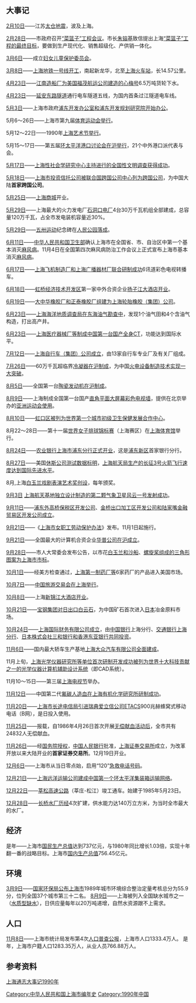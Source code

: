 ## 大事记

[2月10日](../Page/2月10日.md "wikilink")——江苏[太仓地震](https://zh.wikipedia.org/wiki/太仓地震 "wikilink")，波及上海。

[2月28日](../Page/2月28日.md "wikilink")——市政府召开[“菜篮子”工程会议](https://zh.wikipedia.org/wiki/“菜篮子”工程 "wikilink")。市长[朱镕基](../Page/朱镕基.md "wikilink")致信提出上海[“菜篮子”工程的最终目标](https://zh.wikipedia.org/wiki/“菜篮子”工程 "wikilink")，要做到生产现代化、销售超级化、产供销一体化。

[3月6日](../Page/3月6日.md "wikilink")——成立[妇女儿童保护委员会](https://zh.wikipedia.org/wiki/妇女儿童保护委员会 "wikilink")。

[3月8日](../Page/3月8日.md "wikilink")——[上海地铁一号线开工](https://zh.wikipedia.org/wiki/上海地铁一号线 "wikilink")，南起新龙华，北至[上海火车站](https://zh.wikipedia.org/wiki/上海火车站 "wikilink")，长14.57公里。

[4月23日](../Page/4月23日.md "wikilink")——[江南造船厂为](https://zh.wikipedia.org/wiki/江南造船厂 "wikilink")[美国福茂航运公司建造的心梅号](https://zh.wikipedia.org/wiki/美国福茂航运公司 "wikilink")6.5万吨货轮下水。

[4月23日](../Page/4月23日.md "wikilink")——[延安东路隧道](../Page/延安东路隧道.md "wikilink")通行电车隧道五线，为国内首条过江隧道电车线。

[5月3日](../Page/5月3日.md "wikilink")——上海市政府[浦东开发办公室和浦东开发规划研究院开始办公](../Page/浦东开发开放.md "wikilink")。

5月6～26日——上海市第九届[体育运动会举行](https://zh.wikipedia.org/wiki/上海市体育运动会 "wikilink")。

5月12～22日——1990年[上海艺术节举行](https://zh.wikipedia.org/wiki/上海艺术节 "wikilink")。

5月15～17日——第五届[环太平洋港口讨论会在沪举行](https://zh.wikipedia.org/wiki/环太平洋港口讨论会 "wikilink")，21个中外港口派代表与会。

[5月17日](../Page/5月17日.md "wikilink")——[上海性社会学研究中心主持进行的全国性文明调查获得成功](https://zh.wikipedia.org/wiki/上海性社会学研究中心 "wikilink")。

[5月18日](../Page/5月18日.md "wikilink")——[上海市投资信托公司被](https://zh.wikipedia.org/wiki/上海市投资信托公司 "wikilink")[联合国跨国公司中心列为跨国公司](https://zh.wikipedia.org/wiki/联合国跨国公司中心 "wikilink")，为中国大陆**首家跨国公司**。

[5月25日](../Page/5月25日.md "wikilink")——[上海商城](../Page/上海商城.md "wikilink")开业。

[5月29日](../Page/5月29日.md "wikilink")——上海最大的火力发电厂[石洞口电厂](https://zh.wikipedia.org/wiki/石洞口电厂 "wikilink")4台30万千瓦机组全部建成，总容量120万千瓦，占全市发电装机容量近30%。

[5月29日](../Page/5月29日.md "wikilink")——[五卅运动](../Page/五卅运动.md "wikilink")纪念碑在[人民公园落成](https://zh.wikipedia.org/wiki/人民公园 "wikilink")。

[6月11日](../Page/6月11日.md "wikilink")——[中华人民共和国卫生部](../Page/中华人民共和国卫生部.md "wikilink")确认上海市在全国省、市、自治区中第一个基本消灭[麻风病](../Page/麻风病.md "wikilink")。11月4日在全国第四次麻风病防治工作会议上正式宣布上海市基本消灭[麻风病](../Page/麻风病.md "wikilink")。

[6月17日](../Page/6月17日.md "wikilink")——[上海飞机制造厂和](https://zh.wikipedia.org/wiki/上海飞机制造厂 "wikilink")[上海广播器材厂联合研制成功](https://zh.wikipedia.org/wiki/上海广播器材厂 "wikilink")6讯道彩色电视转播车。

[6月18日](../Page/6月18日.md "wikilink")——[虹桥经济技术开发区](../Page/虹桥经济技术开发区.md "wikilink")第一家中外合资企业[扬子江大酒店开业](https://zh.wikipedia.org/wiki/扬子江大酒店 "wikilink")。

[6月19日](../Page/6月19日.md "wikilink")——[大中华橡胶厂和](https://zh.wikipedia.org/wiki/大中华橡胶厂 "wikilink")[正泰橡胶厂组建为](https://zh.wikipedia.org/wiki/正泰橡胶厂 "wikilink")[上海轮胎橡胶（集团）公司](https://zh.wikipedia.org/wiki/上海轮胎橡胶（集团）公司 "wikilink")。

[6月23日](../Page/6月23日.md "wikilink")——[上海海洋地质调查局在](https://zh.wikipedia.org/wiki/上海海洋地质调查局 "wikilink")[东海油气勘查中](https://zh.wikipedia.org/wiki/东海油气 "wikilink")，发现1个油气田和4个含油气构造，打出高产井。

[6月23日](../Page/6月23日.md "wikilink")——[上海医疗器械厂等制成中国第一台国产全身CT](https://zh.wikipedia.org/wiki/上海医疗器械厂 "wikilink")，功能达到国际水平。

[7月12日](https://zh.wikipedia.org/wiki/7月12日 "wikilink")——[上海自行车（集团）公司成立](https://zh.wikipedia.org/wiki/上海自行车（集团）公司 "wikilink")，由13家自行车专业厂及有关厂组成。

[7月26日](https://zh.wikipedia.org/wiki/7月26日 "wikilink")——60万千瓦超临界[冷凝器在沪制成](https://zh.wikipedia.org/wiki/冷凝器 "wikilink")，为中国[火电设备制造技术实现一大突破](https://zh.wikipedia.org/wiki/火电 "wikilink")。

[8月5日](../Page/8月5日.md "wikilink")——全国第一台[陶瓷发动机在沪制成](https://zh.wikipedia.org/wiki/陶瓷发动机 "wikilink")。

[8月9日](../Page/8月9日.md "wikilink")——上海制成全国第一台国产[直角平面大屏幕彩色电视墙](https://zh.wikipedia.org/wiki/直角平面大屏幕彩色电视墙 "wikilink")，提供在北京举办的[亚洲运动会使用](https://zh.wikipedia.org/wiki/亚洲运动会 "wikilink")。

[8月10日](../Page/8月10日.md "wikilink")——[虹口区被列为世界第一个城市初级卫生保健发展合作中心](https://zh.wikipedia.org/wiki/虹口区 "wikilink")。

8月22～28日——第十一届[世界女子排球锦标赛](https://zh.wikipedia.org/wiki/世界女子排球锦标赛 "wikilink")（上海赛区）在[上海体育馆](../Page/上海体育馆.md "wikilink")举行。

[8月24日](../Page/8月24日.md "wikilink")——[农业银行上海市浦东分行正式开业](https://zh.wikipedia.org/wiki/农业银行上海市浦东分行 "wikilink")，这是[浦东新区](../Page/浦东新区.md "wikilink")首家银行分行。

[8月27日](../Page/8月27日.md "wikilink")——美国[休斯公司测试数据标明](https://zh.wikipedia.org/wiki/休斯公司 "wikilink")，[上海航天局生产的](https://zh.wikipedia.org/wiki/上海航天局 "wikilink")[长征3号火箭飞行速度达到国际先进水平](https://zh.wikipedia.org/wiki/长征3号火箭 "wikilink")。

8月,上海[白玉兰戏剧表演艺术奖创设](https://zh.wikipedia.org/wiki/白玉兰戏剧表演艺术奖 "wikilink")，每年颁奖。

[9月3日](../Page/9月3日.md "wikilink") [上海航天基地独立设计制造的第二颗气象卫星](https://zh.wikipedia.org/wiki/上海航天基地 "wikilink")[风云一号发射成功](https://zh.wikipedia.org/wiki/风云一号 "wikilink")。

[9月11日](../Page/9月11日.md "wikilink")——[浦东外高桥保税区开发公司](https://zh.wikipedia.org/wiki/浦东外高桥保税区开发公司 "wikilink")、[金桥出口加工区开发公司和](https://zh.wikipedia.org/wiki/金桥出口加工区开发公司 "wikilink")[陆家嘴金融贸易区开发公司成立](https://zh.wikipedia.org/wiki/陆家嘴金融贸易区开发公司 "wikilink")。

[9月21日](../Page/9月21日.md "wikilink")——《[上海市女职工劳动保护办法](https://zh.wikipedia.org/wiki/上海市女职工劳动保护办法 "wikilink")》发布。11月1日起施行。

[9月21日](../Page/9月21日.md "wikilink")——全国最大的计算机合资企业[华普公司在沪成立](https://zh.wikipedia.org/wiki/华普公司 "wikilink")。

[9月28日](../Page/9月28日.md "wikilink")——市人大常委会发布公告，以市花[白玉兰和](https://zh.wikipedia.org/wiki/白玉兰 "wikilink")[沙船](https://zh.wikipedia.org/wiki/沙船 "wikilink")、[螺旋桨组成的三角形图案为](https://zh.wikipedia.org/wiki/螺旋桨 "wikilink")[上海市市标](https://zh.wikipedia.org/wiki/上海市市标 "wikilink")。

[10月1日](../Page/10月1日.md "wikilink")——经美方检查通过，[上海第一制药厂等](https://zh.wikipedia.org/wiki/上海第一制药厂 "wikilink")6家药厂的产品进入美国市场。

[10月7日](../Page/10月7日.md "wikilink")——[中国旅游交易会在上海举行](https://zh.wikipedia.org/wiki/中国旅游交易会 "wikilink")。

[10月8日](../Page/10月8日.md "wikilink")——上海[新锦江大酒店开业](../Page/锦江国际集团.md "wikilink")。

[10月21日](../Page/10月21日.md "wikilink")——[宝钢集团对日出口](https://zh.wikipedia.org/wiki/宝钢集团 "wikilink")[白云石](../Page/白云石.md "wikilink")，为中国矿石首次进入[日本](../Page/日本.md "wikilink")冶金原料市场。

[10月24日](../Page/10月24日.md "wikilink")——[上海国际财务有限公司成立](https://zh.wikipedia.org/wiki/上海国际财务有限公司 "wikilink")，由[中国银行](../Page/中国银行.md "wikilink")上海分行、[交通银行上海分行](https://zh.wikipedia.org/wiki/交通银行 "wikilink")、[日本株式会社三和银行和](https://zh.wikipedia.org/wiki/日本株式会社三和银行 "wikilink")[香港东亚银行共同投资](https://zh.wikipedia.org/wiki/香港东亚银行 "wikilink")。

[11月6日](../Page/11月6日.md "wikilink")——国内最大轿车生产基地[上海大众汽车有限公司全面建成](https://zh.wikipedia.org/wiki/上海大众汽车有限公司 "wikilink")。

11月上旬，[上海光学仪器研究所等单位首次研制开发成功被列为世界十大科技贡献之一的](https://zh.wikipedia.org/wiki/上海光学仪器研究所 "wikilink")[光学仪器计算机辅助设计系统](https://zh.wikipedia.org/wiki/光学仪器计算机辅助设计系统 "wikilink")（即CAD系统）。

11月10～15日——第三届[上海电视节](../Page/上海电视节.md "wikilink")举办。

[11月12日](../Page/11月12日.md "wikilink")——中国第二代[氟碳人造血在](https://zh.wikipedia.org/wiki/氟碳人造血 "wikilink")[上海有机化学研究所研制成功](https://zh.wikipedia.org/wiki/上海有机化学研究所 "wikilink")。

[11月20日](../Page/11月20日.md "wikilink")——[上海市长途电信局引进瑞典](https://zh.wikipedia.org/wiki/上海市长途电信局 "wikilink")[爱立信公司ETACS](https://zh.wikipedia.org/wiki/爱立信 "wikilink")900兆赫蜂窝式移动电话（B网），是日投入使用。

[11月25日](../Page/11月25日.md "wikilink")——报载，自1986年4月26日首次开展[无偿献血活动后](https://zh.wikipedia.org/wiki/无偿献血 "wikilink")，全市共有24832人无偿献血。

[11月26日](../Page/11月26日.md "wikilink")——经[国务院授权](https://zh.wikipedia.org/wiki/国务院 "wikilink")，[中国人民银行](../Page/中国人民银行.md "wikilink")批准，[上海证券交易所](../Page/上海证券交易所.md "wikilink")成立，为改革开放以来大陆开业的**首家证券交易所**。12月19日开业。

[12月6日](../Page/12月6日.md "wikilink")——上海市从当日零点始，启用“120”[急救电话号码](https://zh.wikipedia.org/wiki/急救电话 "wikilink")。

[12月21日](../Page/12月21日.md "wikilink")——[上海远洋运输公司建成中国第一个环太平洋集装箱运输网络](https://zh.wikipedia.org/wiki/上海远洋运输公司 "wikilink")。

[12月22日](../Page/12月22日.md "wikilink")——[莘松高速公路](https://zh.wikipedia.org/wiki/莘松高速公路 "wikilink")（莘庄-松江）竣工通车。始建于1985年5月23日。

[12月28日](../Page/12月28日.md "wikilink")——[长桥水厂历经](https://zh.wikipedia.org/wiki/长桥水厂 "wikilink")4次扩建，供水能力达140万立方米，为当时全市最大的水厂。

## 经济

是年——上海市[国民生产总值](../Page/国民生产总值.md "wikilink")达到737亿元，与1980年同比增长1.03倍，实现十年翻一番的战略目标。上海市[国内生产总值](../Page/国内生产总值.md "wikilink")756.45亿元。

## 环境

[3月9日](../Page/3月9日.md "wikilink")——[国家环保局公布上海市](https://zh.wikipedia.org/wiki/国家环保局 "wikilink")1989年城市环境综合整治定量考核总分为55.9分，位列全国37个城市第三十二名。 [8月9日](../Page/8月9日.md "wikilink")——上海被列入全国缺水城市之一（[水质型缺水](https://zh.wikipedia.org/wiki/水质型缺水 "wikilink")），日供应量每年以20万吨递增，自然水资源跟不上需求。

## 人口

[11月8日](../Page/11月8日.md "wikilink")——上海市统计局发布第4次[人口普查公报](https://zh.wikipedia.org/wiki/人口普查公报 "wikilink")，上海市人口1333.4万人。 是年，上海市户籍人口1283.35万人，从业人员766.88万人。

## 参考资料

[上海通志大事记1990年](http://shtong.gov.cn/node2/node2247/node81547/index.html)

[Category:中华人民共和国上海市编年史](https://zh.wikipedia.org/wiki/Category:中华人民共和国上海市编年史 "wikilink") [Category:1990年中国](https://zh.wikipedia.org/wiki/Category:1990年中国 "wikilink")